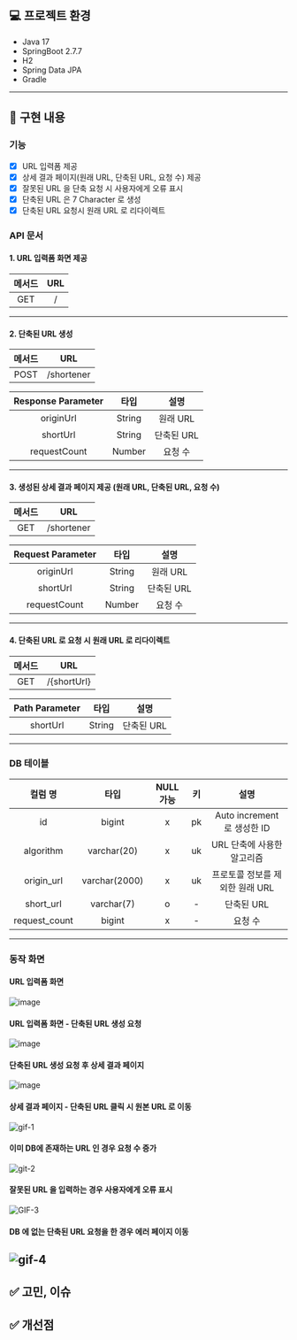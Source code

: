## 💻 프로젝트 환경

- Java 17
- SpringBoot 2.7.7
- H2
- Spring Data JPA
- Gradle

---

## 👩‍ 구현 내용

### 기능

- [x] URL 입력폼 제공
- [x] 상세 결과 페이지(원래 URL, 단축된 URL, 요청 수) 제공
- [x] 잘못된 URL 을 단축 요청 시 사용자에게 오류 표시
- [x] 단축된 URL 은 7 Character 로 생성
- [x] 단축된 URL 요청시 원래 URL 로 리다이렉트

### API 문서

#### 1. URL 입력폼 화면 제공

| 메서드 | URL
:---: | :---: |
GET | /

---

#### 2. 단축된 URL 생성

| 메서드 | URL
:---: | :---:
POST | /shortener

| Response Parameter | 타입 | 설명
:---: | :---: | :---:
originUrl | String | 원래 URL
shortUrl | String | 단축된 URL
requestCount | Number | 요청 수

---

#### 3. 생성된 상세 결과 페이지 제공 (원래 URL, 단축된 URL, 요청 수)

| 메서드 | URL
:---: | :---: 
GET | /shortener

| Request Parameter | 타입 | 설명
:---: | :---: | :---:
originUrl | String | 원래 URL
shortUrl | String | 단축된 URL
requestCount | Number | 요청 수

---

#### 4. 단축된 URL 로 요청 시 원래 URL 로 리다이렉트

| 메서드 | URL
:---: | :---:
GET | /{shortUrl}

| Path Parameter | 타입 | 설명
:---: | :---: | :---:
shortUrl | String | 단축된 URL

---

### DB 테이블

| 컬럼 명 | 타입 | NULL 가능 | 키 | 설명
:---: | :---: | :---: | :---: | :---:
id | bigint | x | pk | Auto increment 로 생성한 ID
algorithm | varchar(20) | x | uk| URL 단축에 사용한 알고리즘
origin_url | varchar(2000) | x | uk | 프로토콜 정보를 제외한 원래 URL
short_url | varchar(7) | o | - | 단축된 URL
request_count | bigint | x | - | 요청 수

---

### 동작 화면

#### URL 입력폼 화면

![image](https://user-images.githubusercontent.com/68289543/210596993-25fbb2b4-a38b-4087-b5f1-415c6a27cde9.png)

#### URL 입력폼 화면 - 단축된 URL 생성 요청

![image](https://user-images.githubusercontent.com/68289543/210597113-3699b954-aacf-462f-a0c8-2142e7b50a5c.png)

#### 단축된 URL 생성 요청 후 상세 결과 페이지

![image](https://user-images.githubusercontent.com/68289543/210597413-b539d311-b3ca-4b4c-b58e-60850e78bf13.png)

#### 상세 결과 페이지 - 단축된 URL 클릭 시 원본 URL 로 이동

![gif-1](https://user-images.githubusercontent.com/68289543/210597475-b834e773-a70b-4e09-8223-6dab364fed13.gif)

#### 이미 DB에 존재하는 URL 인 경우 요청 수 증가

![git-2](https://user-images.githubusercontent.com/68289543/210597554-3629dc02-82dd-4671-9f61-7579abe84338.gif)

#### 잘못된 URL 을 입력하는 경우 사용자에게 오류 표시

![GIF-3](https://user-images.githubusercontent.com/68289543/210597608-88e5503d-7054-4205-b488-5294c24675c3.gif)

#### DB 에 없는 단축된 URL 요청을 한 경우 에러 페이지 이동

![gif-4](https://user-images.githubusercontent.com/68289543/210597617-666ca514-20e2-4d31-b0ec-798750d9aad8.gif)
---

## ✅ 고민, 이슈

## ✅ 개선점
